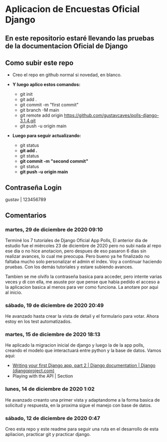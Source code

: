 # Aplicacion de Encuestas Oficial Django

## En este repositorio estaré llevando las pruebas de la documentacion Oficial de Django

## Como subir este repo

- Creo el repo en github normal si novedad, en blanco.
- **Y luego aplico estos comandos:**

  - git init
  - git add .
  - git commit -m "first commit"
  - git branch -M main
  - git remote add origin https://github.com/gustavcaves/polls-django-3.1.4.git
  - git push -u origin main
- **Luego para seguir actualizando:**

  - git status
  - **git add .**
  - git status
  - **git commit -m "second commit"**
  - git status
  - **git push -u origin main**

## Contraseña Login

gustav | 123456789

## Comentarios

### martes, 29 de diciembre de 2020 09:10

Terminé los 7 tutoriales de Django Oficial App Polls, El anterior dia de estudio fue el miércoles 23 de diciembre de 2020 pero no subi nada al repo ese dia o no hice anotacion, pero despues de eso pasaron 6 dias sin realizar avances, lo cual me preocupa. Pero bueno ya he finalizado no faltaba mucho solo personalizar el admin el index. Voy a continuar haciendo pruebas. Con los demás tutoriales y estare subiendo avances.

Tambien se me olvifo la contraseña basica para acceder, pero intente varias veces y di con ella, me asuste por que pense que habia pedido el acceso a la aplicacion basica al menos para ver como funciona. La anotare por aqui al inicio.

### sábado, 19 de diciembre de 2020 20:49

He avanzado hasta crear la vista de detail y el formulario para votar. Ahora estoy en los test automatizados.

### martes, 15 de diciembre de 2020 18:13

He aplicado la migracion inicial de django y luego la de la app polls, creando el modelo que interactuará entre python y la base de datos. Vamos aqui:

* [Writing your first Django app, part 2 | Django documentation | Django (djangoproject.com)](https://docs.djangoproject.com/en/3.1/intro/tutorial02/)
* Playing with the API | Section

### lunes, 14 de diciembre de 2020 1:02

He avanzado creanto una primer vista y adaptandome a la forma basica de solicitud y respuesta, en la proxima sigue el manejo con base de datos.

### sábado, 12 de diciembre de 2020 0:47

Creo esta repo y este readme para seguir una ruta en el desarrollo de esta apliacion, practicar git y practicar django.
